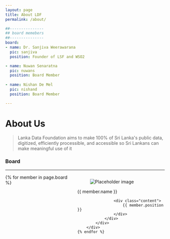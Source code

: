 ```yaml
---
layout: page
title: About LDF
permalink: /about/

##---------------
## board memebers
##---------------
board:
- name: Dr. Sanjiva Weerawarana
  pic: sanjiva
  position: Founder of LSF and WSO2

- name: Nuwan Senaratna
  pic: nuwans
  position: Board Member
  
- name: Nishan De Mel
  pic: nishand
  position: Board Member

---
```


# About Us
> Lanka Data Foundation aims to make 100% of Sri Lanka's public data, digitized, efficiently processible, and accessible so Sri Lankans can make meaningful use of it


### Board

---

<div class="columns is-multiline is-mobile">
    {% for member in page.board %}
        <div class="column is-one-quarter">
            <div class="card">
                <div class="card-image level-item">
                    <figure class="image is-fullwidth">
                    <img class="is-rounded" src="{{ site.baseurl }}/assets/img/people/{{ member.pic }}.png" alt="Placeholder image">
                    </figure>
                </div>
                <div class="card-content">
                    <div class="media">
                        <div class="media-content">
                            <p class="title is-4">{{ member.name }}</p>
                            <!-- <p class="subtitle is-6">@johnsmith</p> -->
                        </div>
                    </div>

                    <div class="content">
                        {{ member.position }}
                    </div>
                </div>
            </div>
        </div>
    {% endfor %}
</div>

